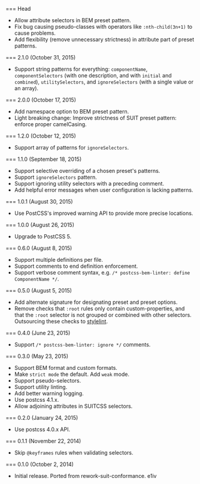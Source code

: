 === Head

* Allow attribute selectors in BEM preset pattern.
* Fix bug causing pseudo-classes with operators like `:nth-child(3n+1)` to cause problems.
* Add flexibility (remove unnecessary strictness) in attribute part of preset patterns.

=== 2.1.0 (October 31, 2015)

* Support string patterns for everything: `componentName`, `componentSelectors` (with one description, and with `initial` and `combined`), `utilitySelectors`, and `ignoreSelectors` (with a single value or an array).

=== 2.0.0 (October 17, 2015)

* Add namespace option to BEM preset pattern.
* Light breaking change: Improve strictness of SUIT preset pattern: enforce proper camelCasing.

=== 1.2.0 (October 12, 2015)

* Support array of patterns for `ignoreSelectors`.

=== 1.1.0 (September 18, 2015)

* Support selective overriding of a chosen preset's patterns.
* Support `ignoreSelectors` pattern.
* Support ignoring utility selectors with a preceding comment.
* Add helpful error messages when user configuration is lacking patterns.

=== 1.0.1 (August 30, 2015)

* Use PostCSS's improved warning API to provide more precise locations.

=== 1.0.0 (August 26, 2015)

* Upgrade to PostCSS 5.

=== 0.6.0 (August 8, 2015)

* Support multiple definitions per file.
* Support comments to end definition enforcement.
* Support verbose comment syntax, e.g. `/* postcss-bem-linter: define ComponentName */`.

=== 0.5.0 (August 5, 2015)

* Add alternate signature for designating preset and preset options.
* Remove checks that `:root` rules only contain custom-properties, and that the `:root` selector is not grouped or combined with other selectors. Outsourcing these checks to [stylelint](https://github.com/stylelint/stylelint).

=== 0.4.0 (June 23, 2015)

* Support `/* postcss-bem-linter: ignore */` comments.

=== 0.3.0 (May 23, 2015)

* Support BEM format and custom formats.
* Make `strict mode` the default. Add `weak` mode.
* Support pseudo-selectors.
* Support utility linting.
* Add better warning logging.
* Use postcss 4.1.x.
* Allow adjoining attributes in SUITCSS selectors.

=== 0.2.0 (January 24, 2015)

* Use postcss 4.0.x API.

=== 0.1.1 (November 22, 2014)

* Skip `@keyframes` rules when validating selectors.

=== 0.1.0 (October 2, 2014)

* Initial release. Ported from rework-suit-conformance.
e1iv
